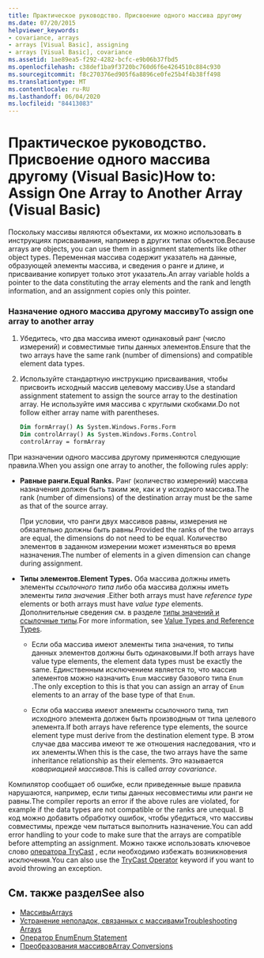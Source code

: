 ```yaml
---
title: Практическое руководство. Присвоение одного массива другому
ms.date: 07/20/2015
helpviewer_keywords:
- covariance, arrays
- arrays [Visual Basic], assigning
- arrays [Visual Basic], covariance
ms.assetid: 1ae89ea5-f292-4282-bcfc-e9b06b37fbd5
ms.openlocfilehash: c38def1ba9f3720bc760d6f6e4264510c884c930
ms.sourcegitcommit: f8c270376ed905f6a8896ce0fe25b4f4b38ff498
ms.translationtype: MT
ms.contentlocale: ru-RU
ms.lasthandoff: 06/04/2020
ms.locfileid: "84413083"
---
```

# <a name="how-to-assign-one-array-to-another-array-visual-basic"></a><span data-ttu-id="8a06f-102">Практическое руководство. Присвоение одного массива другому (Visual Basic)</span><span class="sxs-lookup"><span data-stu-id="8a06f-102">How to: Assign One Array to Another Array (Visual Basic)</span></span>

<span data-ttu-id="8a06f-103">Поскольку массивы являются объектами, их можно использовать в инструкциях присваивания, например в других типах объектов.</span><span class="sxs-lookup"><span data-stu-id="8a06f-103">Because arrays are objects, you can use them in assignment statements like other object types.</span></span> <span data-ttu-id="8a06f-104">Переменная массива содержит указатель на данные, образующей элементы массива, и сведения о ранге и длине, и присваивание копирует только этот указатель.</span><span class="sxs-lookup"><span data-stu-id="8a06f-104">An array variable holds a pointer to the data constituting the array elements and the rank and length information, and an assignment copies only this pointer.</span></span>

### <a name="to-assign-one-array-to-another-array"></a><span data-ttu-id="8a06f-105">Назначение одного массива другому массиву</span><span class="sxs-lookup"><span data-stu-id="8a06f-105">To assign one array to another array</span></span>

1. <span data-ttu-id="8a06f-106">Убедитесь, что два массива имеют одинаковый ранг (число измерений) и совместимые типы данных элементов.</span><span class="sxs-lookup"><span data-stu-id="8a06f-106">Ensure that the two arrays have the same rank (number of dimensions) and compatible element data types.</span></span>

2. <span data-ttu-id="8a06f-107">Используйте стандартную инструкцию присваивания, чтобы присвоить исходный массив целевому массиву.</span><span class="sxs-lookup"><span data-stu-id="8a06f-107">Use a standard assignment statement to assign the source array to the destination array.</span></span> <span data-ttu-id="8a06f-108">Не используйте имя массива с круглыми скобками.</span><span class="sxs-lookup"><span data-stu-id="8a06f-108">Do not follow either array name with parentheses.</span></span>

    ```vb
    Dim formArray() As System.Windows.Forms.Form
    Dim controlArray() As System.Windows.Forms.Control
    controlArray = formArray
    ```

<span data-ttu-id="8a06f-109">При назначении одного массива другому применяются следующие правила.</span><span class="sxs-lookup"><span data-stu-id="8a06f-109">When you assign one array to another, the following rules apply:</span></span>

- <span data-ttu-id="8a06f-110">**Равные ранги.**</span><span class="sxs-lookup"><span data-stu-id="8a06f-110">**Equal Ranks.**</span></span> <span data-ttu-id="8a06f-111">Ранг (количество измерений) массива назначения должен быть таким же, как и у исходного массива.</span><span class="sxs-lookup"><span data-stu-id="8a06f-111">The rank (number of dimensions) of the destination array must be the same as that of the source array.</span></span>

  <span data-ttu-id="8a06f-112">При условии, что ранги двух массивов равны, измерения не обязательно должны быть равны.</span><span class="sxs-lookup"><span data-stu-id="8a06f-112">Provided the ranks of the two arrays are equal, the dimensions do not need to be equal.</span></span> <span data-ttu-id="8a06f-113">Количество элементов в заданном измерении может изменяться во время назначения.</span><span class="sxs-lookup"><span data-stu-id="8a06f-113">The number of elements in a given dimension can change during assignment.</span></span>

- <span data-ttu-id="8a06f-114">**Типы элементов.**</span><span class="sxs-lookup"><span data-stu-id="8a06f-114">**Element Types.**</span></span> <span data-ttu-id="8a06f-115">Оба массива должны иметь элементы *ссылочного типа* либо оба массива должны иметь элементы *типа значения* .</span><span class="sxs-lookup"><span data-stu-id="8a06f-115">Either both arrays must have *reference type* elements or both arrays must have *value type* elements.</span></span> <span data-ttu-id="8a06f-116">Дополнительные сведения см. в разделе [типы значений и ссылочные типы](../data-types/value-types-and-reference-types.md).</span><span class="sxs-lookup"><span data-stu-id="8a06f-116">For more information, see [Value Types and Reference Types](../data-types/value-types-and-reference-types.md).</span></span>

  - <span data-ttu-id="8a06f-117">Если оба массива имеют элементы типа значения, то типы данных элементов должны быть одинаковыми.</span><span class="sxs-lookup"><span data-stu-id="8a06f-117">If both arrays have value type elements, the element data types must be exactly the same.</span></span> <span data-ttu-id="8a06f-118">Единственным исключением является то, что массив элементов можно назначить `Enum` массиву базового типа `Enum` .</span><span class="sxs-lookup"><span data-stu-id="8a06f-118">The only exception to this is that you can assign an array of `Enum` elements to an array of the base type of that `Enum`.</span></span>

  - <span data-ttu-id="8a06f-119">Если оба массива имеют элементы ссылочного типа, тип исходного элемента должен быть производным от типа целевого элемента.</span><span class="sxs-lookup"><span data-stu-id="8a06f-119">If both arrays have reference type elements, the source element type must derive from the destination element type.</span></span> <span data-ttu-id="8a06f-120">В этом случае два массива имеют те же отношения наследования, что и их элементы.</span><span class="sxs-lookup"><span data-stu-id="8a06f-120">When this is the case, the two arrays have the same inheritance relationship as their elements.</span></span> <span data-ttu-id="8a06f-121">Это называется *ковариацией массивов*.</span><span class="sxs-lookup"><span data-stu-id="8a06f-121">This is called *array covariance*.</span></span>

<span data-ttu-id="8a06f-122">Компилятор сообщает об ошибке, если приведенные выше правила нарушаются, например, если типы данных несовместимы или ранги не равны.</span><span class="sxs-lookup"><span data-stu-id="8a06f-122">The compiler reports an error if the above rules are violated, for example if the data types are not compatible or the ranks are unequal.</span></span> <span data-ttu-id="8a06f-123">В код можно добавить обработку ошибок, чтобы убедиться, что массивы совместимы, прежде чем пытаться выполнить назначение.</span><span class="sxs-lookup"><span data-stu-id="8a06f-123">You can add error handling to your code to make sure that the arrays are compatible before attempting an assignment.</span></span> <span data-ttu-id="8a06f-124">Можно также использовать ключевое слово [оператора TryCast](../../../language-reference/operators/trycast-operator.md) , если необходимо избежать возникновения исключения.</span><span class="sxs-lookup"><span data-stu-id="8a06f-124">You can also use the [TryCast Operator](../../../language-reference/operators/trycast-operator.md) keyword if you want to avoid throwing an exception.</span></span>

## <a name="see-also"></a><span data-ttu-id="8a06f-125">См. также раздел</span><span class="sxs-lookup"><span data-stu-id="8a06f-125">See also</span></span>

- [<span data-ttu-id="8a06f-126">Массивы</span><span class="sxs-lookup"><span data-stu-id="8a06f-126">Arrays</span></span>](index.md)
- [<span data-ttu-id="8a06f-127">Устранение неполадок, связанных с массивами</span><span class="sxs-lookup"><span data-stu-id="8a06f-127">Troubleshooting Arrays</span></span>](troubleshooting-arrays.md)
- [<span data-ttu-id="8a06f-128">Оператор Enum</span><span class="sxs-lookup"><span data-stu-id="8a06f-128">Enum Statement</span></span>](../../../language-reference/statements/enum-statement.md)
- [<span data-ttu-id="8a06f-129">Преобразования массивов</span><span class="sxs-lookup"><span data-stu-id="8a06f-129">Array Conversions</span></span>](../data-types/array-conversions.md)
